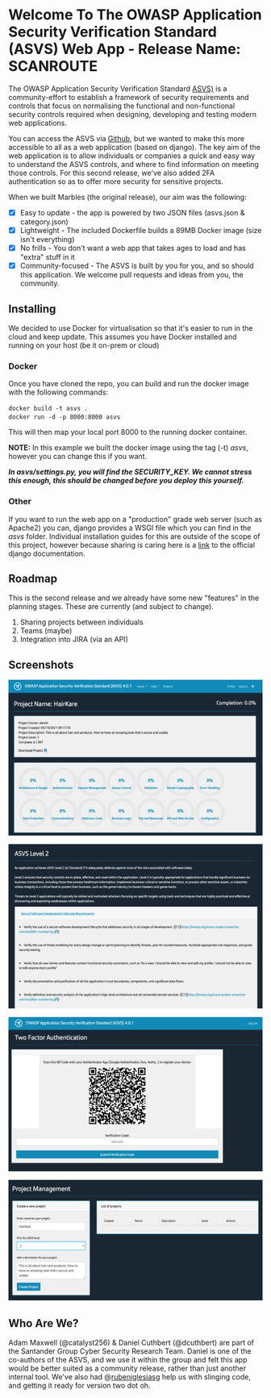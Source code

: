 # Welcome To The OWASP Application Security Verification Standard (ASVS) Web App - Release Name: **SCANROUTE**

The OWASP Application Security Verification Standard [ASVS)](https://owasp.org/www-project-application-security-verification-standard/]) is a community-effort to
establish a framework of security requirements and controls that focus on normalising the functional and non-functional security controls required when designing, developing and testing modern web applications.

You can access the ASVS via [Github](https://github.com/OWASP/ASVS/tree/v4.0.2/4.0), but we wanted to make this more accessible to all as a web application (based on django). The key aim of the web application is to allow individuals or companies a quick and easy way to understand the ASVS controls, and where to find information on meeting those controls. For this second release, we've also added 2FA authentication so as to offer more security for sensitive projects. 

When we built Marbles (the original release), our aim was the following:

 - [x] Easy to update - the app is powered by two JSON files (asvs.json & category.json)
 - [X] Lightweight -  The included Dockerfile builds a 89MB Docker image (size isn't everything)
 - [X] No frills - You don't want a web app that takes ages to load and has "extra" stuff in it
 - [X] Community-focused - The ASVS is built by you for you, and so should this application. We welcome pull requests and ideas from you, the community.

## Installing

We decided to use Docker for virtualisation so that it's easier to run in the cloud and keep update. This assumes you have Docker installed and running on your host (be it on-prem or cloud)

### Docker
Once you have cloned the repo, you can build and run the docker image with the following commands:

`docker build -t asvs .`  
`docker run -d -p 8000:8000 asvs`  

This will then map your local port 8000 to the running docker container.

**NOTE:** In this example we built the docker image using the tag (-t) *asvs*, however you can change this if you want.

***In asvs/settings.py, you will find the SECURITY_KEY. We cannot stress this enough, this should be changed before you deploy this yourself.*** 

### Other
If you want to run the web app on a "production" grade web server (such as Apache2) you can, django provides a WSGI file which you can find in the *asvs* folder. Individual installation guides for this are outside of the scope of this project, however because sharing is caring here is a [link](https://docs.djangoproject.com/en/2.0/howto/deployment/wsgi/) to the official django documentation.


## Roadmap

This is the second release and we already have some new "features" in the planning stages. These are currently (and subject to change).

1. Sharing projects between individuals
2. Teams (maybe)
3. Integration into JIRA (via an API)



## Screenshots

![homepage](screenshots/homepage.png)

![levels](screenshots/levels.png)

![2fa](screenshots/2fa.png)

![projectmanagement](screenshots/projectmanagement.png)



## Who Are We?

Adam Maxwell (@catalyst256) & Daniel Cuthbert (@dcuthbert) are part of the Santander Group Cyber Security Research Team. Daniel is one of the co-authors of the ASVS, and we use it within the group and felt this app would be better suited as a community release, rather than just another internal tool. We've also had @[rubeniglesiasg](https://github.com/Santandersecurityresearch/asvs/commits?author=rubeniglesiasg) help us with slinging code, and getting it ready for version two dot oh. 

